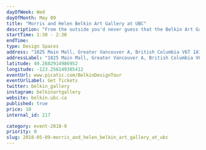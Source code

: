 ```yaml
---
dayOfWeek: Wed
dayOfMonth: May 09
title: "Morris and Helen Belkin Art Gallery at UBC"
description: "From the outside you'd never guess that the Belkin Art Gallery holds one of the city's largest collections of art works and artist ephemera. This unique, flexible space maintains some of the highest standards for art display, making it an important point in the national and international art scene. Join us for a rare tour with insight from Architect Peter Cardew and Belkin Curators to learn about this extraordinary member of Vancouver's architectural landscape and how staff use it in their innovative programming.<br> <br> <a href=\"https://www.picatic.com/CombinedUBCdesignTours\">Optionally combine with the Museum of Anthropology tour</a>, also in the UBC cultural district. "
startTime: 1:30 - 2:30 
endTime: 
type: Design Spaces
address: "1825 Main Mall, Greater Vancouver A, British Columbia V6T 1A7, Canada, Vancouver, BC, Canada"
addressLabel: "1825 Main Mall, Greater Vancouver A, British Columbia V6T 1A7, Canada"
latitude: 49.2682914986952
longitude: -123.256149385412
eventUrl: www.picatic.com/BelkinDesignTour
eventUrlLabel: Get Tickets
twitter: belkin_gallery
instagram: belkinartgallery
website: belkin.ubc.ca
published: true
price: 10
internal_id: 217

category: event-2018-9
priority: 0
slug: 2018-05-09-morris_and_helen_belkin_art_gallery_at_ubc
---
```

